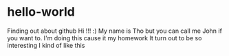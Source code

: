 # hello-world
Finding out about github
Hi !!! :)
My name is Tho but you can call me John if you want to.
I'm doing this cause it my homework
It turn out to be so interesting
I kind of like this

